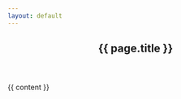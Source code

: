 ```yaml
---
layout: default
---
```

<article id="main">

  <header>
    <h2>{{ page.title }}</h2>
  </header>

  {{ content }}

</article>
